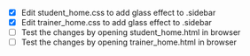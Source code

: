 - [x] Edit student_home.css to add glass effect to .sidebar
- [x] Edit trainer_home.css to add glass effect to .sidebar
- [ ] Test the changes by opening student_home.html in browser
- [ ] Test the changes by opening trainer_home.html in browser
